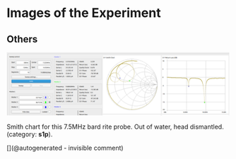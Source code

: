 # Images of the Experiment

## Others

![](/include/20200809r/bard.png)

Smith chart for this 7.5MHz bard rite probe. Out of water, head dismantled. (category: __s1p__).



[](@autogenerated - invisible comment)